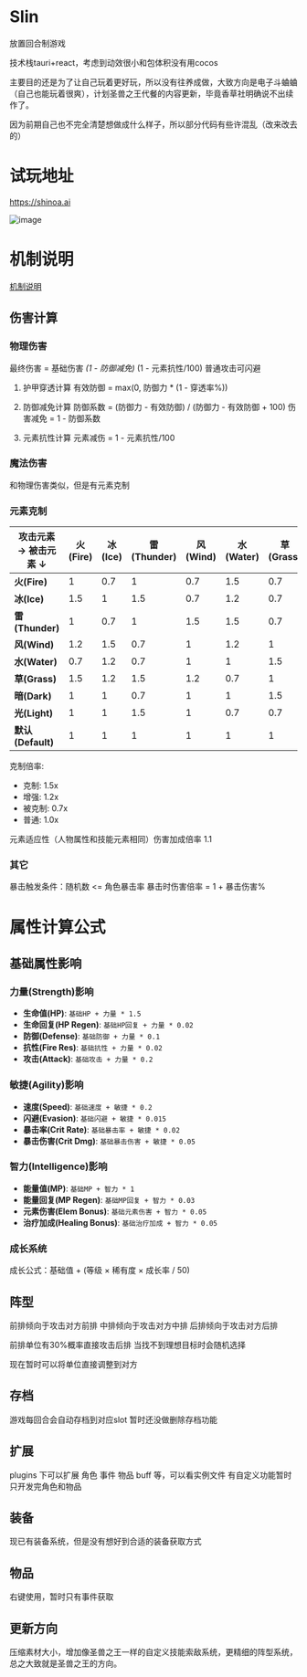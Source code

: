 
# Slin

放置回合制游戏

技术栈tauri+react，考虑到动效很小和包体积没有用cocos

主要目的还是为了让自己玩着更好玩，所以没有往养成做，大致方向是电子斗蛐蛐（自己也能玩着很爽），计划圣兽之王代餐的内容更新，毕竟香草社明确说不出续作了。

因为前期自己也不完全清楚想做成什么样子，所以部分代码有些许混乱（改来改去的）

# 试玩地址

https://shinoa.ai

![image](https://github.com/user-attachments/assets/cb53a1a9-28a7-4e4a-950f-c42aa5e36c9c)


# 机制说明

[机制说明](./Help.md)

## 伤害计算

### 物理伤害

最终伤害 = 基础伤害 *(1 - 防御减免)* (1 - 元素抗性/100)
普通攻击可闪避

1. 护甲穿透计算
有效防御 = max(0, 防御力 * (1 - 穿透率%))

1. 防御减免计算
防御系数 = (防御力 - 有效防御) / (防御力 - 有效防御 + 100)
伤害减免 = 1 - 防御系数

1. 元素抗性计算
元素减伤 = 1 - 元素抗性/100

### 魔法伤害

和物理伤害类似，但是有元素克制

### 元素克制

| 攻击元素 →  被击元素 ↓ | 火(Fire) | 冰(Ice) | 雷(Thunder) | 风(Wind) | 水(Water) | 草(Grass) | 暗(Dark) | 光(Light) | 默认(Default) |
|--------------------------|---------|---------|-------------|----------|-----------|-----------|----------|-----------|---------------|
| **火(Fire)**             | 1       | 0.7     | 1           | 0.7      | 1.5       | 0.7       | 1        | 1         | 1             |
| **冰(Ice)**              | 1.5     | 1       | 1.5         | 0.7      | 1.2       | 0.7       | 1        | 1         | 1             |
| **雷(Thunder)**          | 1       | 0.7     | 1           | 1.5      | 1.5       | 0.7       | 1.2      | 0.7       | 1             |
| **风(Wind)**             | 1.2     | 1.5     | 0.7         | 1        | 1.2       | 1         | 1        | 1         | 1             |
| **水(Water)**            | 0.7     | 1.2     | 0.7         | 1        | 1         | 1.5       | 1        | 1.2       | 1             |
| **草(Grass)**            | 1.5     | 1.2     | 1.5         | 1.2      | 0.7       | 1         | 0.7      | 1.2       | 1             |
| **暗(Dark)**             | 1       | 1       | 0.7         | 1        | 1         | 1.5       | 1        | 1.5       | 1             |
| **光(Light)**            | 1       | 1       | 1.5         | 1        | 0.7       | 0.7       | 1.5      | 1         | 1             |
| **默认(Default)**        | 1       | 1       | 1           | 1        | 1         | 1         | 1        | 1         | 1             |

克制倍率:

- 克制: 1.5x
- 增强: 1.2x
- 被克制: 0.7x
- 普通: 1.0x

元素适应性（人物属性和技能元素相同）伤害加成倍率 1.1

### 其它

暴击触发条件：随机数 <= 角色暴击率
暴击时伤害倍率 = 1 + 暴击伤害%

# 属性计算公式

## 基础属性影响

### 力量(Strength)影响

- **生命值(HP)**: `基础HP + 力量 * 1.5`
- **生命回复(HP Regen)**: `基础HP回复 + 力量 * 0.02`
- **防御(Defense)**: `基础防御 + 力量 * 0.1`
- **抗性(Fire Res)**: `基础抗性 + 力量 * 0.02`
- **攻击(Attack)**: `基础攻击 + 力量 * 0.2`

### 敏捷(Agility)影响

- **速度(Speed)**: `基础速度 + 敏捷 * 0.2`
- **闪避(Evasion)**: `基础闪避 + 敏捷 * 0.015`
- **暴击率(Crit Rate)**: `基础暴击率 + 敏捷 * 0.02`
- **暴击伤害(Crit Dmg)**: `基础暴击伤害 + 敏捷 * 0.05`

### 智力(Intelligence)影响

- **能量值(MP)**: `基础MP + 智力 * 1`
- **能量回复(MP Regen)**: `基础MP回复 + 智力 * 0.03`
- **元素伤害(Elem Bonus)**: `基础元素伤害 + 智力 * 0.05`
- **治疗加成(Healing Bonus)**: `基础治疗加成 + 智力 * 0.05`

### 成长系统

成长公式：基础值 + (等级 × 稀有度 × 成长率 / 50)

## 阵型

前排倾向于攻击对方前排
中排倾向于攻击对方中排
后排倾向于攻击对方后排

前排单位有30%概率直接攻击后排
当找不到理想目标时会随机选择

现在暂时可以将单位直接调整到对方

## 存档

游戏每回合会自动存档到对应slot
暂时还没做删除存档功能

## 扩展

plugins 下可以扩展 角色  事件 物品 buff 等，可以看实例文件
有自定义功能暂时只开发完角色和物品

## 装备

现已有装备系统，但是没有想好到合适的装备获取方式

## 物品

右键使用，暂时只有事件获取

## 更新方向

压缩素材大小，增加像圣兽之王一样的自定义技能索敌系统，更精细的阵型系统，总之大致就是圣兽之王的方向。
